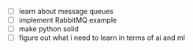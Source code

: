 - [ ] learn about message queues
- [ ] implement RabbitMQ example
- [ ] make python solid
- [ ] figure out what i need to learn in terms of ai and ml